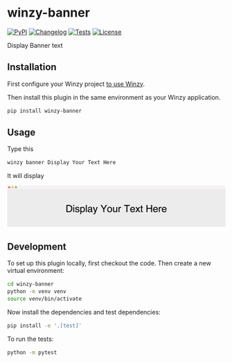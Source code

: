 # winzy-banner

[![PyPI](https://img.shields.io/pypi/v/winzy-banner.svg)](https://pypi.org/project/winzy-banner/)
[![Changelog](https://img.shields.io/github/v/release/sukhbinder/winzy-banner?include_prereleases&label=changelog)](https://github.com/sukhbinder/winzy-banner/releases)
[![Tests](https://github.com/sukhbinder/winzy-banner/workflows/Test/badge.svg)](https://github.com/sukhbinder/winzy-banner/actions?query=workflow%3ATest)
[![License](https://img.shields.io/badge/license-Apache%202.0-blue.svg)](https://github.com/sukhbinder/winzy-banner/blob/main/LICENSE)

Display Banner text

## Installation

First configure your Winzy project [to use Winzy](https://github.com/sukhbinder/winzy).

Then install this plugin in the same environment as your Winzy application.
```bash
pip install winzy-banner
```
## Usage

Type this

```bash
winzy banner Display Your Text Here
```

It will display

![winzy banner](banner.png)

## Development

To set up this plugin locally, first checkout the code. Then create a new virtual environment:
```bash
cd winzy-banner
python -m venv venv
source venv/bin/activate
```
Now install the dependencies and test dependencies:
```bash
pip install -e '.[test]'
```
To run the tests:
```bash
python -m pytest
```
